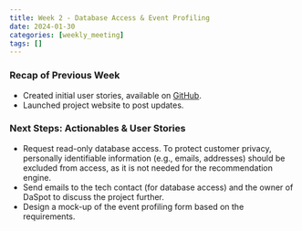 ```yaml
---
title: Week 2 - Database Access & Event Profiling 
date: 2024-01-30
categories: [weekly_meeting]
tags: []
---
```


### Recap of Previous Week  

- Created initial user stories, available on [GitHub](https://github.com/orgs/ics496-ai-catering/projects/1).  
- Launched project website to post updates.

### Next Steps: Actionables & User Stories

- Request read-only database access. To protect customer privacy, personally identifiable information (e.g., emails, addresses) should be excluded from access, as it is not needed for the recommendation engine.  
- Send emails to the tech contact (for database access) and the owner of DaSpot to discuss the project further.  
- Design a mock-up of the event profiling form based on the requirements.
